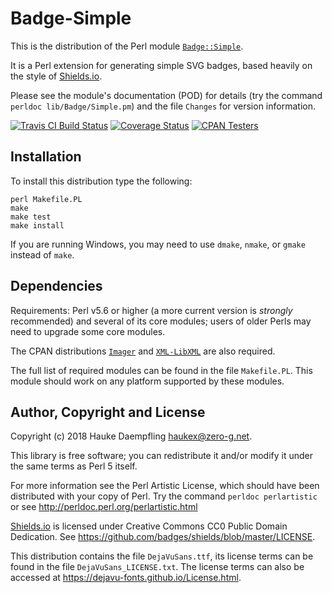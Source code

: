 Badge-Simple
============

This is the distribution of the Perl module
[`Badge::Simple`](https://metacpan.org/pod/Badge::Simple).

It is a Perl extension for generating simple SVG badges, based
heavily on the style of [Shields.io](http://shields.io).

Please see the module's documentation (POD) for details (try the
command `perldoc lib/Badge/Simple.pm`) and the file `Changes` for
version information.

[![Travis CI Build Status](https://travis-ci.org/haukex/Badge-Simple.svg)](https://travis-ci.org/haukex/Badge-Simple)
[![Coverage Status](https://coveralls.io/repos/github/haukex/Badge-Simple/badge.svg)](https://coveralls.io/github/haukex/Badge-Simple)
[![CPAN Testers](https://badges.zero-g.net/cpantesters/Badge-Simple.svg)](http://matrix.cpantesters.org/?dist=Badge-Simple)

Installation
------------

To install this distribution type the following:

	perl Makefile.PL
	make
	make test
	make install

If you are running Windows, you may need to use `dmake`, `nmake`,
or `gmake` instead of `make`.

Dependencies
------------

Requirements: Perl v5.6 or higher (a more current version is
*strongly* recommended) and several of its core modules; users of
older Perls may need to upgrade some core modules.

The CPAN distributions
[`Imager`](https://metacpan.org/release/Imager) and
[`XML-LibXML`](https://metacpan.org/release/XML-LibXML)
are also required.

The full list of required modules can be found in the file
`Makefile.PL`. This module should work on any platform supported
by these modules.

Author, Copyright and License
-----------------------------

Copyright (c) 2018 Hauke Daempfling <haukex@zero-g.net>.

This library is free software; you can redistribute it and/or modify
it under the same terms as Perl 5 itself.

For more information see the Perl Artistic License,
which should have been distributed with your copy of Perl.
Try the command `perldoc perlartistic` or see
<http://perldoc.perl.org/perlartistic.html>

[Shields.io](http://shields.io) is licensed under Creative Commons
CC0 Public Domain Dedication.
See <https://github.com/badges/shields/blob/master/LICENSE>.

This distribution contains the file `DejaVuSans.ttf`, its license
terms can be found in the file `DejaVuSans_LICENSE.txt`. The
license terms can also be accessed at
<https://dejavu-fonts.github.io/License.html>.

